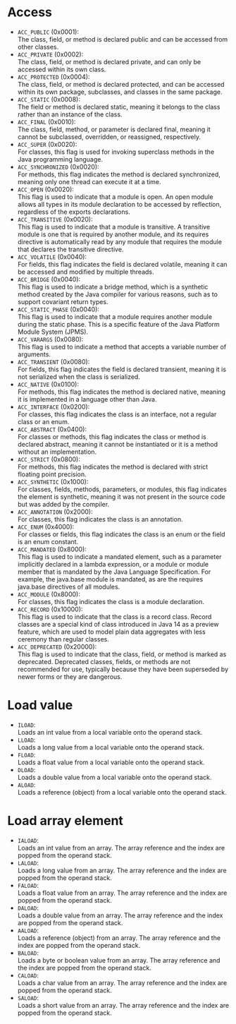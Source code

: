 # Access
 - `ACC_PUBLIC` (0x0001):\
 The class, field, or method is declared public and can be accessed from other classes.
 - `ACC_PRIVATE` (0x0002):\
 The class, field, or method is declared private, and can only be accessed within its own class.
 - `ACC_PROTECTED` (0x0004):\
 The class, field, or method is declared protected, and can be accessed within its own package, subclasses, and classes in the same package.
 - `ACC_STATIC` (0x0008):\
 The field or method is declared static, meaning it belongs to the class rather than an instance of the class.
 - `ACC_FINAL` (0x0010):\
 The class, field, method, or parameter is declared final, meaning it cannot be subclassed, overridden, or reassigned, respectively.
 - `ACC_SUPER` (0x0020):\
 For classes, this flag is used for invoking superclass methods in the Java programming language.
 - `ACC_SYNCHRONIZED` (0x0020):\
 For methods, this flag indicates the method is declared synchronized, meaning only one thread can execute it at a time.
 - `ACC_OPEN` (0x0020):\
 This flag is used to indicate that a module is open. An open module allows all types in its module declaration to be accessed by reflection, regardless of the exports declarations.
 - `ACC_TRANSITIVE` (0x0020):\
 This flag is used to indicate that a module is transitive. A transitive module is one that is required by another module, and its requires directive is automatically read by any module that requires the module that declares the transitive directive.
 - `ACC_VOLATILE` (0x0040):\
 For fields, this flag indicates the field is declared volatile, meaning it can be accessed and modified by multiple threads.
 - `ACC_BRIDGE` (0x0040):\
 This flag is used to indicate a bridge method, which is a synthetic method created by the Java compiler for various reasons, such as to support covariant return types.
 - `ACC_STATIC_PHASE` (0x0040):\
 This flag is used to indicate that a module requires another module during the static phase. This is a specific feature of the Java Platform Module System (JPMS).
 - `ACC_VARARGS` (0x0080):\
 This flag is used to indicate a method that accepts a variable number of arguments.
 - `ACC_TRANSIENT` (0x0080):\
 For fields, this flag indicates the field is declared transient, meaning it is not serialized when the class is serialized.
 - `ACC_NATIVE` (0x0100):\
 For methods, this flag indicates the method is declared native, meaning it is implemented in a language other than Java.
 - `ACC_INTERFACE` (0x0200):\
 For classes, this flag indicates the class is an interface, not a regular class or an enum.
 - `ACC_ABSTRACT` (0x0400):\
 For classes or methods, this flag indicates the class or method is declared abstract, meaning it cannot be instantiated or it is a method without an implementation.
 - `ACC_STRICT` (0x0800):\
 For methods, this flag indicates the method is declared with strict floating point precision.
 - `ACC_SYNTHETIC` (0x1000):\
 For classes, fields, methods, parameters, or modules, this flag indicates the element is synthetic, meaning it was not present in the source code but was added by the compiler.
 - `ACC_ANNOTATION` (0x2000):\
 For classes, this flag indicates the class is an annotation.
 - `ACC_ENUM` (0x4000):\
 For classes or fields, this flag indicates the class is an enum or the field is an enum constant.
 - `ACC_MANDATED` (0x8000):\
 This flag is used to indicate a mandated element, such as a parameter implicitly declared in a lambda expression, or a module or module member that is mandated by the Java Language Specification. For example, the java.base module is mandated, as are the requires java.base directives of all modules.
 - `ACC_MODULE` (0x8000):\
 For classes, this flag indicates the class is a module declaration.
 - `ACC_RECORD` (0x10000):\
 This flag is used to indicate that the class is a record class. Record classes are a special kind of class introduced in Java 14 as a preview feature, which are used to model plain data aggregates with less ceremony than regular classes.
 - `ACC_DEPRECATED` (0x20000):\
 This flag is used to indicate that the class, field, or method is marked as deprecated. Deprecated classes, fields, or methods are not recommended for use, typically because they have been superseded by newer forms or they are dangerous.

# Load value
 - `ILOAD`:\
 Loads an int value from a local variable onto the operand stack.
 - `LLOAD`:\
 Loads a long value from a local variable onto the operand stack.
 - `FLOAD`:\
 Loads a float value from a local variable onto the operand stack.
 - `DLOAD`:\
 Loads a double value from a local variable onto the operand stack.
 - `ALOAD`:\
 Loads a reference (object) from a local variable onto the operand stack.

# Load array element
 - `IALOAD`:\
 Loads an int value from an array. The array reference and the index are popped from the operand stack.
 - `LALOAD`:\
 Loads a long value from an array. The array reference and the index are popped from the operand stack.
 - `FALOAD`:\
 Loads a float value from an array. The array reference and the index are popped from the operand stack.
 - `DALOAD`:\
 Loads a double value from an array. The array reference and the index are popped from the operand stack.
 - `AALOAD`:\
 Loads a reference (object) from an array. The array reference and the index are popped from the operand stack.
 - `BALOAD`:\
 Loads a byte or boolean value from an array. The array reference and the index are popped from the operand stack.
 - `CALOAD`:\
 Loads a char value from an array. The array reference and the index are popped from the operand stack.
 - `SALOAD`:\
 Loads a short value from an array. The array reference and the index are popped from the operand stack.
